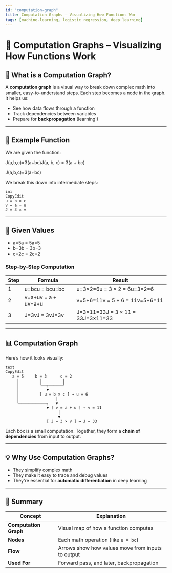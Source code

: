 ```yaml
---
id: "computation-graph"
title: Computation Graphs – Visualizing How Functions Wor
tags: [machine-learning, logistic regression, deep learning]
---
```

# 🧮 Computation Graphs – Visualizing How Functions Work

## 🧠 What is a Computation Graph?

A **computation graph** is a visual way to break down complex math into smaller, easy-to-understand steps. Each step becomes a node in the graph. It helps us:

- See how data flows through a function
- Track dependencies between variables
- Prepare for **backpropagation** (learning!)

---

## 🧩 Example Function

We are given the function:

J(a,b,c)=3(a+bc)J(a, b, c) = 3(a + bc)

J(a,b,c)=3(a+bc)

We break this down into intermediate steps:

```
ini
CopyEdit
u = b × c
v = a + u
J = 3 × v

```

---

## 🧮 Given Values

- a=5a = 5a=5
- b=3b = 3b=3
- c=2c = 2c=2

### Step-by-Step Computation

| Step | Formula | Result |
| --- | --- | --- |
| 1 | u=bcu = bcu=bc | u=3×2=6u = 3 × 2 = 6u=3×2=6 |
| 2 | v=a+uv = a + uv=a+u | v=5+6=11v = 5 + 6 = 11v=5+6=11 |
| 3 | J=3vJ = 3vJ=3v | J=3×11=33J = 3 × 11 = 33J=3×11=33 |

---

## 📊 Computation Graph

Here’s how it looks visually:

```
text
CopyEdit
   a = 5     b = 3      c = 2
     │         │         │
     │         └──┬──────┘
     │            ▼
     │         [ u = b × c ] → u = 6
     │                │
     └────────────┐   ▼
                  ▼ [ v = a + u ] → v = 11
                       │
                       ▼
                  [ J = 3 × v ] → J = 33

```

Each box is a small computation. Together, they form a **chain of dependencies** from input to output.

---

## 💡 Why Use Computation Graphs?

- They simplify complex math
- They make it easy to trace and debug values
- They're essential for **automatic differentiation** in deep learning

---

## 🧠 Summary

| Concept | Explanation |
| --- | --- |
| **Computation Graph** | Visual map of how a function computes |
| **Nodes** | Each math operation (like `u = bc`) |
| **Flow** | Arrows show how values move from inputs to output |
| **Used For** | Forward pass, and later, backpropagation |